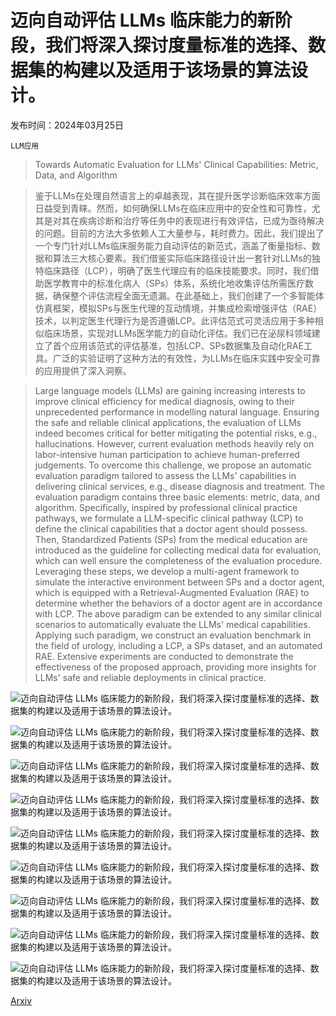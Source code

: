 # 迈向自动评估 LLMs 临床能力的新阶段，我们将深入探讨度量标准的选择、数据集的构建以及适用于该场景的算法设计。

发布时间：2024年03月25日

`LLM应用`

> Towards Automatic Evaluation for LLMs' Clinical Capabilities: Metric, Data, and Algorithm

> 鉴于LLMs在处理自然语言上的卓越表现，其在提升医学诊断临床效率方面日益受到青睐。然而，如何确保LLMs在临床应用中的安全性和可靠性，尤其是对其在疾病诊断和治疗等任务中的表现进行有效评估，已成为亟待解决的问题。目前的方法大多依赖人工大量参与，耗时费力。因此，我们提出了一个专门针对LLMs临床服务能力自动评估的新范式，涵盖了衡量指标、数据和算法三大核心要素。我们借鉴实际临床路径设计出一套针对LLMs的独特临床路径（LCP），明确了医生代理应有的临床技能要求。同时，我们借助医学教育中的标准化病人（SPs）体系，系统化地收集评估所需医疗数据，确保整个评估流程全面无遗漏。在此基础上，我们创建了一个多智能体仿真框架，模拟SPs与医生代理的互动情境，并集成检索增强评估（RAE）技术，以判定医生代理行为是否遵循LCP。此评估范式可灵活应用于多种相似临床场景，实现对LLMs医学能力的自动化评估。我们已在泌尿科领域建立了首个应用该范式的评估基准，包括LCP、SPs数据集及自动化RAE工具。广泛的实验证明了这种方法的有效性，为LLMs在临床实践中安全可靠的应用提供了深入洞察。

> Large language models (LLMs) are gaining increasing interests to improve clinical efficiency for medical diagnosis, owing to their unprecedented performance in modelling natural language. Ensuring the safe and reliable clinical applications, the evaluation of LLMs indeed becomes critical for better mitigating the potential risks, e.g., hallucinations. However, current evaluation methods heavily rely on labor-intensive human participation to achieve human-preferred judgements. To overcome this challenge, we propose an automatic evaluation paradigm tailored to assess the LLMs' capabilities in delivering clinical services, e.g., disease diagnosis and treatment. The evaluation paradigm contains three basic elements: metric, data, and algorithm. Specifically, inspired by professional clinical practice pathways, we formulate a LLM-specific clinical pathway (LCP) to define the clinical capabilities that a doctor agent should possess. Then, Standardized Patients (SPs) from the medical education are introduced as the guideline for collecting medical data for evaluation, which can well ensure the completeness of the evaluation procedure. Leveraging these steps, we develop a multi-agent framework to simulate the interactive environment between SPs and a doctor agent, which is equipped with a Retrieval-Augmented Evaluation (RAE) to determine whether the behaviors of a doctor agent are in accordance with LCP. The above paradigm can be extended to any similar clinical scenarios to automatically evaluate the LLMs' medical capabilities. Applying such paradigm, we construct an evaluation benchmark in the field of urology, including a LCP, a SPs dataset, and an automated RAE. Extensive experiments are conducted to demonstrate the effectiveness of the proposed approach, providing more insights for LLMs' safe and reliable deployments in clinical practice.

![迈向自动评估 LLMs 临床能力的新阶段，我们将深入探讨度量标准的选择、数据集的构建以及适用于该场景的算法设计。](../../../paper_images/2403.16446/x1.png)

![迈向自动评估 LLMs 临床能力的新阶段，我们将深入探讨度量标准的选择、数据集的构建以及适用于该场景的算法设计。](../../../paper_images/2403.16446/x2.png)

![迈向自动评估 LLMs 临床能力的新阶段，我们将深入探讨度量标准的选择、数据集的构建以及适用于该场景的算法设计。](../../../paper_images/2403.16446/x3.png)

![迈向自动评估 LLMs 临床能力的新阶段，我们将深入探讨度量标准的选择、数据集的构建以及适用于该场景的算法设计。](../../../paper_images/2403.16446/x4.png)

![迈向自动评估 LLMs 临床能力的新阶段，我们将深入探讨度量标准的选择、数据集的构建以及适用于该场景的算法设计。](../../../paper_images/2403.16446/comparision-2.png)

![迈向自动评估 LLMs 临床能力的新阶段，我们将深入探讨度量标准的选择、数据集的构建以及适用于该场景的算法设计。](../../../paper_images/2403.16446/visual_zero_beautified-2.png)

![迈向自动评估 LLMs 临床能力的新阶段，我们将深入探讨度量标准的选择、数据集的构建以及适用于该场景的算法设计。](../../../paper_images/2403.16446/x5.png)

![迈向自动评估 LLMs 临床能力的新阶段，我们将深入探讨度量标准的选择、数据集的构建以及适用于该场景的算法设计。](../../../paper_images/2403.16446/x6.png)

![迈向自动评估 LLMs 临床能力的新阶段，我们将深入探讨度量标准的选择、数据集的构建以及适用于该场景的算法设计。](../../../paper_images/2403.16446/x7.png)

[Arxiv](https://arxiv.org/abs/2403.16446)